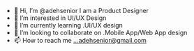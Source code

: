 - 👋 Hi, I’m @adehsenior I am a Product Designer
- 👀 I’m interested in UI/UX Design
- 🌱 I’m currently learning .UI/UX design
- 💞️ I’m looking to collaborate on .Mobile App/Web App design
- 📫 How to reach me ...adehsenior@gmail.com

<!---
adehsenior/adehsenior is a ✨ special ✨ repository because its `README.md` (this file) appears on your GitHub profile.
You can click the Preview link to take a look at your changes.
--->
